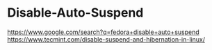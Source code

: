 # Disable-Auto-Suspend
https://www.google.com/search?q=fedora+disable+auto+suspend https://www.tecmint.com/disable-suspend-and-hibernation-in-linux/
